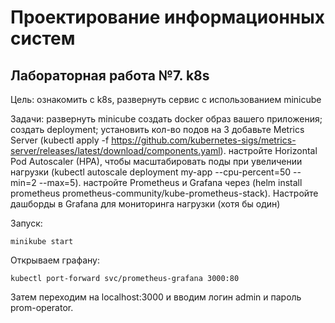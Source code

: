 # Проектирование информационных систем
## Лабораторная работа №7. k8s 
Цель: ознакомить с k8s, развернуть сервис с использованием minicube

Задачи:
развернуть minicube 
создать docker образ вашего приложения;
создать deployment;
установить кол-во подов на 3
добавьте Metrics Server (kubectl apply -f https://github.com/kubernetes-sigs/metrics-server/releases/latest/download/components.yaml).
настройте Horizontal Pod Autoscaler (HPA), чтобы масштабировать поды при увеличении нагрузки (kubectl autoscale deployment my-app --cpu-percent=50 --min=2 --max=5).
 настройте Prometheus и Grafana через (helm install prometheus prometheus-community/kube-prometheus-stack). Настройте дашборды в Grafana для мониторинга нагрузки (хотя бы один)


Запуск:

`
minikube start
`

Открываем графану:

`
kubectl port-forward svc/prometheus-grafana 3000:80
`

Затем переходим на localhost:3000 и вводим логин admin и пароль prom-operator.
